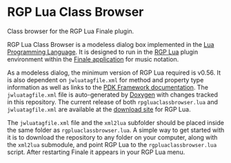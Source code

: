 # RGP Lua Class Browser
Class browser for the RGP Lua Finale plugin.

RGP Lua Class Browser is a modeless dialog box implemented in  the [Lua Programming Language](http://www.lua.org/). It is designed to run in the [RGP Lua](https://robertgpatterson.com/-fininfo/-rgplua/rgplua.html) plugin environment within the [Finale application](https://www.finalemusic.com/) for music notation.

As a modeless dialog, the minimum version of RGP Lua required is v0.56. It is also dependent on `jwluatagfile.xml` for method and property type information as well as links to the [PDK Framework documentation](https://robertgpatterson.com/-fininfo/-rgplua/pdkframework/index.html). The `jwluatagfile.xml` file is auto-generated by [Doxygen](https://www.doxygen.nl) with changes tracked in this repository. The current release of both  `rpgluaclassbrowser.lua` and `jwluatagfile.xml` are available at the [download site](https://robertgpatterson.com/-fininfo/-rgplua/rgplua.html) for RGP Lua.

The `jwluatagfile.xml` file and the `xml2lua` subfolder should be placed inside the same folder as `rgpluaclassbrowser.lua`. A simple way to get started with it is to download the repository to any folder on your computer, along with the `xml2lua` submodule, and point RGP Lua to the `rgpluaclassbrowser.lua` script. After restarting Finale it appears in your RGP Lua menu.
